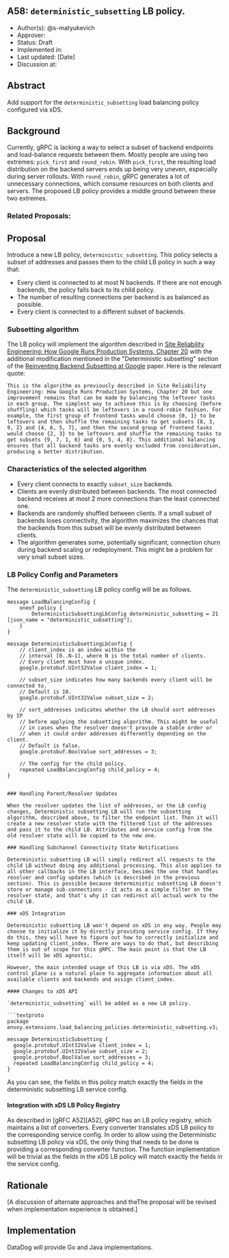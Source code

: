 A58: `deterministic_subsetting` LB policy.
----
* Author(s): @s-matyukevich
* Approver: 
* Status: Draft
* Implemented in: 
* Last updated: [Date]
* Discussion at:

## Abstract

Add support for the `deterministic_subsetting` load balancing policy configured via xDS.

## Background

Currently, gRPC is lacking a way to select a subset of backend endpoints and load-balance requests between them. Mostly people are using two extremes: `pick_first` and `round_robin`. With `pick_first`, the resulting load distribution on the backend servers ends up being very uneven, especially during server rollouts. With `round_robin`, gRPC generates a lot of unnecessary connections, which consume resources on both clients and servers. The proposed LB policy provides a middle ground between these two extremes.

### Related Proposals: 

## Proposal

Introduce a new LB policy, `deterministic_subsetting`. This policy selects a subset of addresses and passes them to the child LB policy in such a way that:
* Every client is connected to at most N backends. If there are not enough backends, the policy falls back to its child policy.
* The number of resulting connections per backend is as balanced as possible.
* Every client is connected to a different subset of backends. 

### Subsetting algorithm

The LB policy will implement the algorithm described in [Site Reliability Engineering: How Google Runs Production Systems, Chapter 20](https://sre.google/sre-book/load-balancing-datacenter/#a-subset-selection-algorithm-deterministic-subsetting-eKsdcaUm) with the additional modification mentioned in the "Deterministic subsetting" section of the [Reinventing Backend Subsetting at Google](https://queue.acm.org/detail.cfm?id=3570937) paper. Here is the relevant quote:

```
This is the algorithm as previously described in Site Reliability Engineering: How Google Runs Production Systems, Chapter 20 but one improvement remains that can be made by balancing the leftover tasks in each group. The simplest way to achieve this is by choosing (before shuffling) which tasks will be leftovers in a round-robin fashion. For example, the first group of frontend tasks would choose {0, 1} to be leftovers and then shuffle the remaining tasks to get subsets {8, 3, 9, 2} and {4, 6, 5, 7}, and then the second group of frontend tasks would choose {2, 3} to be leftovers and shuffle the remaining tasks to get subsets {9, 7, 1, 6} and {0, 5, 4, 8}. This additional balancing ensures that all backend tasks are evenly excluded from consideration, producing a better distribution.
```


### Characteristics of the selected algorithm

* Every client connects to exactly `subset_size` backends.
* Clients are evenly distributed between backends. The most connected backend receives at most 2 more connections than the least connected one.
* Backends are randomly shuffled between clients. If a small subset of backends loses connectivity, the algorithm maximizes the chances that the backends from this subset will be evenly distributed between clients. 
* The algorithm generates some, potentially significant, connection churn during backend scaling or redeployment. This might be a problem for very small subset sizes.

### LB Policy Config and Parameters

The `deterministic_subsetting` LB policy config will be as follows.

```
message LoadBalancingConfig {
    oneof policy {
        DeterministicSubsettingLbConfig deterministic_subsetting = 21 [json_name = "deterministic_subsetting"];
    }
}

message DeterministicSubsettingLbConfig {
    // client_index is an index within the
    // interval [0..N-1], where N is the total number of clients.
    // Every client must have a unique index.
    google.protobuf.UInt32Value client_index = 1;

    // subset_size indicates how many backends every client will be connected to.
    // Default is 10.
    google.protobuf.UInt32Value subset_size = 2;

    // sort_addresses indicates whether the LB should sort addresses by IP
    // before applying the subsetting algorithm. This might be useful
    // in cases when the resolver doesn't provide a stable order or
    // when it could order addresses differently depending on the client.
    // Default is false.
    google.protobuf.BoolValue sort_addresses = 3;

    // The config for the child policy.
    repeated LoadBalancingConfig child_policy = 4;
}


### Handling Parent/Resolver Updates

When the resolver updates the list of addresses, or the LB config changes, Deterministic subsetting LB will run the subsetting algorithm, described above, to filter the endpoint list. Then it will create a new resolver state with the filtered list of the addresses and pass it to the child LB. Attributes and service config from the old resolver state will be copied to the new one. 

### Handling Subchannel Connectivity State Notifications

Deterministic subsetting LB will simply redirect all requests to the child LB without doing any additional processing. This also applies to all other callbacks in the LB interface, besides the one that handles resolver and config updates (which is described in the previous section). This is possible because deterministic subsetting LB doesn't store or manage sub-connections - it acts as a simple filter on the resolver state, and that's why it can redirect all actual work to the child LB. 

### xDS Integration

Deterministic subsetting LB won't depend on xDS in any way. People may choose to initialize it by directly providing service config. If they do this, they will have to figure out how to correctly initialize and keep updating client_index. There are ways to do that, but describing them is out of scope for this gRPC. The main point is that the LB itself will be xDS agnostic.

However, the main intended usage of this LB is via xDS. The xDS control plane is a natural place to aggregate information about all available clients and backends and assign client_index.

#### Changes to xDS API

`deterministic_subsetting` will be added as a new LB policy.

```textproto
package envoy.extensions.load_balancing_policies.deterministic_subsetting.v3;

message DeterministicSubsetting {
  google.protobuf.UInt32Value client_index = 1;
  google.protobuf.UInt32Value subset_size = 2;
  google.protobuf.BoolValue sort_addresses = 3;
  repeated LoadBalancingConfig child_policy = 4;
}
```

As you can see, the fields in this policy match exactly the fields in the deterministic subsetting LB service config.

#### Integration with xDS LB Policy Registry
As described in [gRFC A52][A52], gRPC has an LB policy registry, which maintains a list of converters. Every converter translates xDS LB policy to the corresponding service config. In order to allow using the Deterministic subsetting LB policy via xDS, the only thing that needs to be done is providing a corresponding converter function. The function implementation will be trivial as the fields in the xDS LB policy will match exactly the fields in the service config.

## Rationale
[A discussion of alternate approaches and theThe proposal will be revised when implementation experience is obtained.]

## Implementation
DataDog will provide Go and Java implementations.